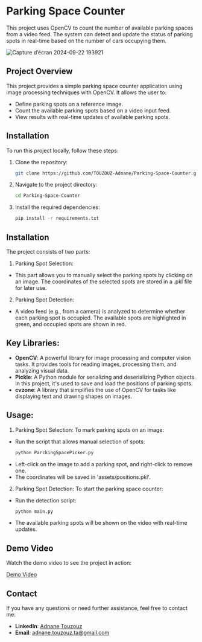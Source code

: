 # Parking Space Counter
This project uses OpenCV to count the number of available parking spaces from a video feed. The system can detect and update the status of parking spots in real-time based on the number of cars occupying them.

![Capture d’écran 2024-09-22 193921](https://github.com/user-attachments/assets/4316a165-02c6-472f-ae40-35bf30405fbf)

## Project Overview
This project provides a simple parking space counter application using image processing techniques with OpenCV. It allows the user to:
- Define parking spots on a reference image.
- Count the available parking spots based on a video input feed.
- View results with real-time updates of available parking spots.

## Installation
To run this project locally, follow these steps:

1. Clone the repository:
   ```bash
   git clone https://github.com/TOUZOUZ-Adnane/Parking-Space-Counter.git
2. Navigate to the project directory:
   ```bash
   cd Parking-Space-Counter
3. Install the required dependencies:
   ```bash
   pip install -r requirements.txt
## Installation
The project consists of two parts:
1. Parking Spot Selection:
- This part allows you to manually select the parking spots by clicking on an image. The coordinates of the selected spots are stored in a .pkl file for later use.
2. Parking Spot Detection:
- A video feed (e.g., from a camera) is analyzed to determine whether each parking spot is occupied. The available spots are highlighted in green, and occupied spots are shown in red.
## Key Libraries:
- **OpenCV**: A powerful library for image processing and computer vision tasks. It provides tools for reading images, processing them, and analyzing visual data.
- **Pickle**: A Python module for serializing and deserializing Python objects. In this project, it's used to save and load the positions of parking spots.
- **cvzone**: A library that simplifies the use of OpenCV for tasks like displaying text and drawing shapes on images.
## Usage:
1. Parking Spot Selection:
To mark parking spots on an image:
- Run the script that allows manual selection of spots:
  ```bash
  python ParckingSpacePicker.py
- Left-click on the image to add a parking spot, and right-click to remove one.
- The coordinates will be saved in 'assets/positions.pkl'.
2. Parking Spot Detection:
To start the parking space counter:
- Run the detection script:
  ```bash
  python main.py
- The available parking spots will be shown on the video with real-time updates.

## Demo Video
Watch the demo video to see the project in action:

[Demo Video](https://youtu.be/ZAP1PcgNj2c)
## Contact
If you have any questions or need further assistance, feel free to contact me:

- **LinkedIn**: [Adnane Touzouz](https://www.linkedin.com/in/adnane-touzouz/)
- **Email**: adnane.touzouz.ta@gmail.com

